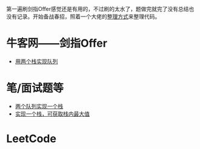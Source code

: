 第一遍刷剑指Offer感觉还是有用的，不过刷的太水了，题做完就完了没有总结也没有记录。开始备战春招，照着一个大佬的[整理方式](https://github.com/DmrfCoder/AlgorithmAndDataStructure)来整理代码。

# 牛客网——剑指Offer
   * [用两个栈实现队列](/SwordToOffer/doc/用两个栈实现队列.md)
# 笔/面试题等
* [两个队列实现一个栈](./Others/doc/两个队列实现一个栈.md)
* [实现一个栈，可获取栈内最大值](Others/doc/实现一个栈，可获取栈内最大值.md)
# LeetCode